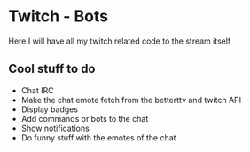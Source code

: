 # Twitch - Bots

Here I will have all my twitch related code to the stream itself

## Cool stuff to do

- Chat IRC
- Make the chat emote fetch from the betterttv and twitch API
- Display badges
- Add commands or bots to the chat
- Show notifications
- Do funny stuff with the emotes of the chat

